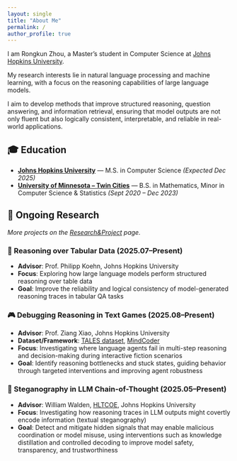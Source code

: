 ```yaml
---
layout: single
title: "About Me"
permalink: /
author_profile: true
---
```


<!-- ===== Self Summary ===== -->
I am Rongkun Zhou, a Master’s student in Computer Science at [Johns Hopkins University](https://www.jhu.edu/).

My research interests lie in natural language processing and machine learning, with a focus on the reasoning capabilities of large language models. 

I aim to develop methods that improve structured reasoning, question answering, and information retrieval, ensuring that model outputs are not only fluent but also logically consistent, interpretable, and reliable in real-world applications.

## 🎓 Education
- **[Johns Hopkins University](https://www.jhu.edu/)** — M.S. in Computer Science *(Expected Dec 2025)*  
- **[University of Minnesota – Twin Cities](https://twin-cities.umn.edu/)** — B.S. in Mathematics, Minor in Computer Science & Statistics *(Sept 2020 – Dec 2023)*

## 🔬 Ongoing Research <a id="ongoing"></a>
<em>More projects on the <a href="/research-project/">Research&Project</a> page.</em>

### 🧠 Reasoning over Tabular Data (2025.07–Present)  
- **Advisor**: Prof. Philipp Koehn, Johns Hopkins University  
- **Focus**: Exploring how large language models perform structured reasoning over table data  
- **Goal**: Improve the reliability and logical consistency of model-generated reasoning traces in tabular QA tasks  

### 🎮 Debugging Reasoning in Text Games (2025.08–Present)  
- **Advisor**: Prof. Ziang Xiao, Johns Hopkins University  
- **Dataset/Framework**: [TALES dataset](https://arxiv.org/abs/2504.14128), [MindCoder](https://arxiv.org/abs/2501.00775)  
- **Focus**: Investigating where language agents fail in multi-step reasoning and decision-making during interactive fiction scenarios  
- **Goal**: Identify reasoning bottlenecks and stuck states, guiding behavior through targeted interventions and improving agent robustness  

### 🔐 Steganography in LLM Chain-of-Thought (2025.05–Present)  
- **Advisor**: William Walden, [HLTCOE](https://hltcoe.jhu.edu/), Johns Hopkins University  
- **Focus**: Investigating how reasoning traces in LLM outputs might covertly encode information (textual steganography)  
- **Goal**: Detect and mitigate hidden signals that may enable malicious coordination or model misuse, using interventions such as knowledge distillation and controlled decoding to improve model safety, transparency, and trustworthiness  
